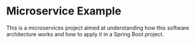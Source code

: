 # Microservice Example

This is a microservices project aimed at understanding how this software architecture works and how to apply it in a Spring Boot project.
